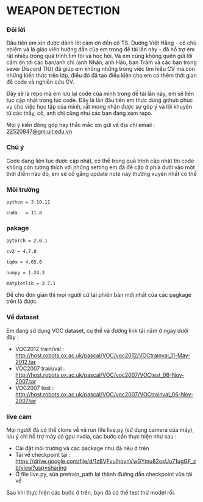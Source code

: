 # WEAPON DETECTION

### Đôi lời

Đầu tiên em xin được dành lời cảm ơn đến cô TS. Dương Việt Hằng - cô chủ nhiệm và là giáo viên hướng dẫn của em trong đề tài lần này - đã hỗ trợ em rất nhiều
trong quá trình tìm tòi và học hỏi. Và em cũng không quên gửi lời cảm ơn tới các bạn/anh chị (anh Nhân, anh Hào, bạn Trâm và các bạn trong sever Discord TIU) 
đã giúp em không những trong việc tìm hiểu CV mà còn những kiến thức trên lớp, điều đó đã tạo điều kiện cho em có thêm thời gian để code và nghiên cứu CV.

Đây sẽ là repo mà em lưu lại code của mình trong đề tài lần này, em sẽ liên tục cập nhật trong lúc code. Đây là lần đầu tiên em thực dùng github phục vụ cho việc học tập của mình, 
rất mong nhận được sự góp ý và lời khuyên từ các thầy, cô, anh chị cũng như các bạn đang xem repo.

Mọi ý kiến đóng góp hay thắc mắc xin gửi về địa chỉ email : 22520847@gm.uit.edu.vn

### Chú ý

Code đang liên tục được cập nhật, có thể trong quá trình cập nhật thì code không còn tương thích với những setting em đã đề cập ở phía dưới vào một thời điểm nào đó, em sẽ cố gắng
update note này thường xuyên nhất có thể

### Môi trường

```python = 3.10.11```

```cuda   = 11.8```


### pakage
```pytorch = 2.0.1```

```cv2 = 4.7.0```

```tqdm = 4.65.0```

```numpy = 1.24.3```

```matplotlib = 3.7.1```

Để cho đơn giản thì mọi người cứ tải phiên bản mới nhất của các pagkage trên là được.

### Về dataset

Em đang sử dụng VOC dataset, cụ thể và đường link tải nằm ở ngay dưới đây :
- VOC2012 train/val : http://host.robots.ox.ac.uk/pascal/VOC/voc2012/VOCtrainval_11-May-2012.tar
- VOC2007 train/val : http://host.robots.ox.ac.uk/pascal/VOC/voc2007/VOCtest_06-Nov-2007.tar
- VOC2007 test      : http://host.robots.ox.ac.uk/pascal/VOC/voc2007/VOCtrainval_06-Nov-2007.tar

### live cam
Mọi người đã có thể clone về và run file live.py (sử dụng camera của máy),  lưu ý chỉ hỗ trợ máy có gpu nvdia, các bước cần thực hiện như sau :
- Cài đặt môi trường và các package như đã nêu ở trên
- Tải về checkpoint tại : https://drive.google.com/file/d/1zBVFvuIhpvnVwGYmu82osUu71ugGF_zb/view?usp=sharing
- Ở file live.py, sửa pretrain_path lại thành đường dẫn checkpoint vừa tải về

Sau khi thực hiện các bước ở trên, bạn đã có thể test thử model rồi.